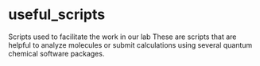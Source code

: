 # useful_scripts
Scripts used to facilitate the work in our lab
These are scripts that are helpful to analyze molecules or submit calculations using several quantum chemical software packages.
